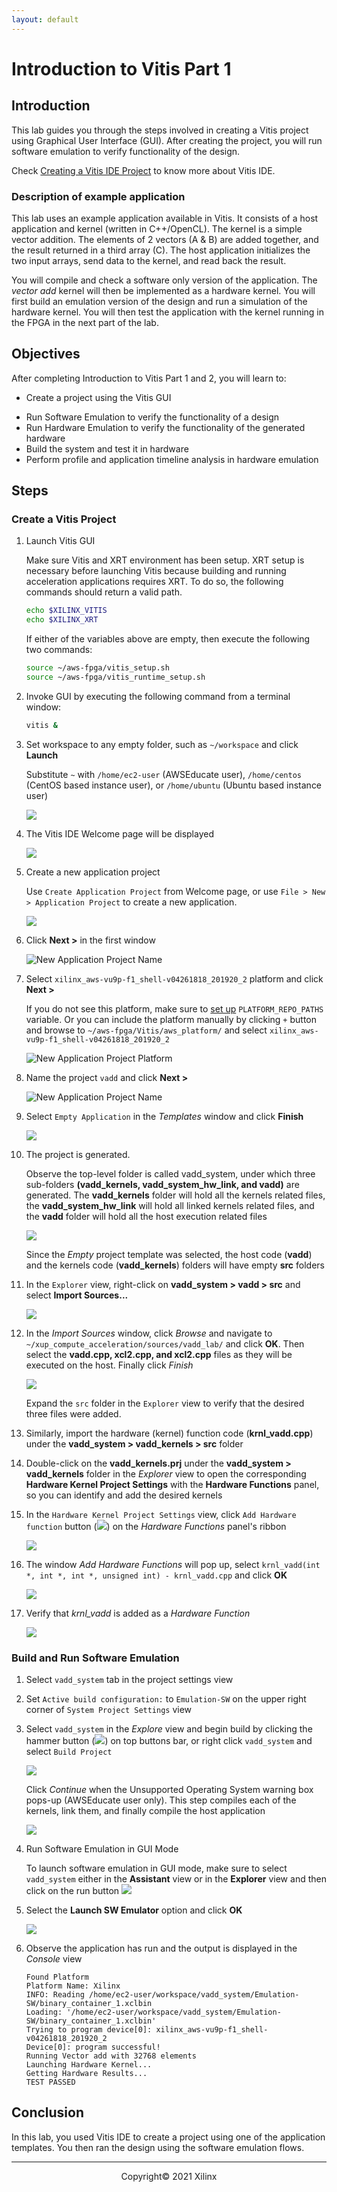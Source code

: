 ```yaml
---
layout: default
---
```


# Introduction to Vitis Part 1

## Introduction

This lab guides you through the steps involved in creating a Vitis project using Graphical User Interface (GUI). After creating the project, you will run software emulation to verify functionality of the design.

Check [Creating a Vitis IDE Project](https://www.xilinx.com/html_docs/xilinx2021_1/vitis_doc/creatingvitisideproject.html#cpe1508968036414) to know more about Vitis IDE.


### Description of example application

This lab uses an example application available in Vitis. It consists of a host application and kernel (written in C++/OpenCL). The kernel is a simple vector addition. The elements of 2 vectors (A & B) are added together, and the result returned in a third array (C). The host application initializes the two input arrays, send data to the kernel, and read back the result.

You will compile and check a software only version of the application. The *vector add* kernel will then be implemented as a hardware kernel. You will first build an emulation version of the design and run a simulation of the hardware kernel. You will then test the application with the kernel running in the FPGA in the next part of the lab.

## Objectives

After completing Introduction to Vitis Part 1 and 2, you will learn to:

* Create a project using the Vitis GUI
- Run Software Emulation to verify the functionality of a design
- Run Hardware Emulation to verify the functionality of the generated hardware
- Build the system and test it in hardware
- Perform profile and application timeline analysis in hardware emulation

## Steps

### Create a Vitis Project

1. Launch Vitis GUI

    Make sure Vitis and XRT environment has been setup. XRT setup is necessary before launching Vitis because building and running acceleration applications requires XRT. To do so, the following commands should return a valid path.

   ```sh
   echo $XILINX_VITIS
   echo $XILINX_XRT
   ```

    If either of the variables above are empty, then execute the following two commands:

   ```sh
   source ~/aws-fpga/vitis_setup.sh
   source ~/aws-fpga/vitis_runtime_setup.sh
   ```

1. Invoke GUI by executing the following command from a terminal window:

   ```sh
   vitis &
   ```
1. Set workspace to any empty folder, such as `~/workspace` and click **Launch**  
   
    Substitute `~` with `/home/ec2-user` (AWSEducate user), `/home/centos` (CentOS based instance user), or `/home/ubuntu` (Ubuntu based instance user)

	![](./images/Vitis_intro/workspace.png)

1. The Vitis IDE Welcome page will be displayed

	![](./images/Vitis_IDE.png)

1. Create a new application project

    Use `Create Application Project` from Welcome page, or use `File > New > Application Project` to create a new application.

    ![](./images/Vitis_intro/new_application.png)

1. Click **Next >** in the first window

    ![New Application Project Name](./images/Vitis_intro/project_wizard.png)

1. Select `xilinx_aws-vu9p-f1_shell-v04261818_201920_2` platform and click **Next >**

    If you do not see this platform, make sure to [set up](setup_xup_aws_workshop.md#lab-setup) `PLATFORM_REPO_PATHS` variable. Or you can include the platform manually by clicking `+` button and browse to `~/aws-fpga/Vitis/aws_platform/` and select `xilinx_aws-vu9p-f1_shell-v04261818_201920_2`

    ![New Application Project Platform](./images/Vitis_intro/select_platform.png)


1. Name the project `vadd` and click **Next >**

    ![New Application Project Name](./images/Vitis_intro/project_name.png)

1. Select `Empty Application` in the *Templates* window and click **Finish**

    ![](./images/Vitis_intro/template.png)

1. The project is generated.

    Observe the top-level folder is called vadd\_system, under which three sub-folders **(vadd\_kernels, vadd\_system\_hw\_link, and vadd)** are generated. The **vadd\_kernels** folder will hold all the kernels related files, the **vadd\_system\_hw\_link** will hold all linked kernels related files, and the **vadd** folder will hold all the host execution related files


    ![](./images/Vitis_intro/initial_project.png) 

    Since the _Empty_ project template was selected, the host code (**vadd**) and the kernels code (**vadd_kernels**) folders will have empty **src** folders

1. In the `Explorer` view, right-click on **vadd\_system > vadd > src** and select **Import Sources...**

    ![](./images/Vitis_intro/add_host_sources.png)

1. In the *Import Sources* window, click *Browse* and navigate to `~/xup_compute_acceleration/sources/vadd_lab/` and click **OK**. Then select the **vadd.cpp, xcl2.cpp, and xcl2.cpp** files as they will be executed on the host. Finally click *Finish*

    ![](./images/Vitis_intro/import_sources.png)

    Expand the `src` folder in the `Explorer` view to verify that the desired three files were added.

1. Similarly, import the hardware (kernel) function code (**krnl\_vadd.cpp**) under the **vadd\_system > vadd\_kernels > src** folder

1. Double-click on the **vadd\_kernels.prj** under the **vadd\_system > vadd\_kernels** folder in the *Explorer* view to open the corresponding **Hardware Kernel Project Settings** with the **Hardware Functions** panel, so you can identify and add the desired kernels

1. In the `Hardware Kernel Project Settings` view, click `Add Hardware function` button (![](./images/Fig-hw_button.png)) on the *Hardware Functions* panel's ribbon

    ![](./images/Vitis_intro/add_hw_function.png)

1. The window *Add Hardware Functions* will pop up, select `krnl_vadd(int *, int *, int *, unsigned int) - krnl_vadd.cpp` and click **OK**

    ![](./images/Vitis_intro/select_hw_function.png)

1. Verify that *krnl_vadd* is added as a *Hardware Function*

    ![](./images/Vitis_intro/project_dashboard.png)

### Build and Run Software Emulation

1. Select `vadd_system` tab in the project settings view

1. Set `Active build configuration:` to `Emulation-SW` on the upper right corner of `System Project Settings` view

1. Select `vadd_system` in the *Explore* view and begin build by clicking the hammer button (![](./images/Fig-build.png)) on top buttons bar, or right click `vadd_system` and select `Build Project`

    ![](./images/Vitis_intro/sw_emu_build.png)

    Click *Continue* when the Unsupported Operating System warning box pops-up (AWSEducate user only). This step compiles each of the kernels, link them, and finally compile the host application

    ![](./images/unsupported_OS.png)

1. Run Software Emulation in GUI Mode

    To launch software emulation in GUI mode, make sure to select `vadd_system` either in the **Assistant** view or in the **Explorer** view and then click on the run button ![](./images/Fig-run.png)

1. Select the **Launch SW Emulator** option and click **OK**

    ![](./images/vitis_intro/run_as.png)

1. Observe the application has run and the output is displayed in the *Console* view

   ```
   Found Platform
   Platform Name: Xilinx
   INFO: Reading /home/ec2-user/workspace/vadd_system/Emulation-SW/binary_container_1.xclbin
   Loading: '/home/ec2-user/workspace/vadd_system/Emulation-SW/binary_container_1.xclbin'
   Trying to program device[0]: xilinx_aws-vu9p-f1_shell-v04261818_201920_2
   Device[0]: program successful!
   Running Vector add with 32768 elements
   Launching Hardware Kernel...
   Getting Hardware Results...
   TEST PASSED
   ```

## Conclusion

In this lab, you used Vitis IDE to create a project using one of the application templates. You then ran the design using the software emulation flows.

---------------------------------------
<p align="center">Copyright&copy; 2021 Xilinx</p>
